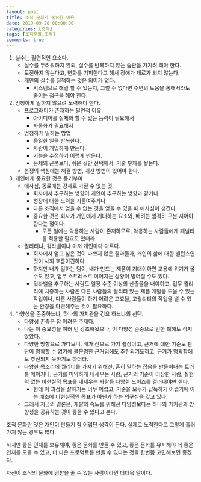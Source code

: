 ```yaml
---
layout: post
title: 조직 문화가 중요한 이유
date: 2019-09-20 00:00:00
categories: [조직]
tags: [조직문화,조직]
comments: true
---
```


1. 실수는 필연적인 요소다.
	* 실수를 두려워하지 않되, 실수를 반복하지 않는 습관을 가지려 해야 한다.
	* 도전하지 않는다고, 변화를 기피한다고 해서 장애가 제로가 되지 않는다.
	* 개인의 실수를 질책하는 것은 의미가 없다. 
        * 시스템으로 해결 할 수 있는지, 그럴 수 없다면 주변의 도움을 통해서라도 줄이는 접근을 해야 한다.
2. 멍청하게 일하지 않으려 노력해야 한다.
	* 프로그래머가 존재하는 필연적 이유.
		* 아이디어를 실체화 할 수 있는 능력이 필요해서
		* 자동화가 필요해서
	* 멍청하게 일하는 방법
		* 동일한 일을 반복한다.
		* 사람이 개입하게 만든다.
		* 기능을 수정하기 어렵게 만든다.
		* 문제의 근본보다, 쉬운 길만 선택해서, 기술 부채를 쌓는다.
   * 논쟁의 핵심에는 해결 방법, 개선 방법이 있어야 한다.
3. 개인에게 중요한 것은 동기부여
	* 애사심, 동료애는 강제로 가질 수 없는 것.
		* 회사에서 추구하는 방향이 개인이 추구하는 방향과 같거나
		* 성장에 대한 노력을 기울여주거나
		* 다른 조직에서 얻을 수 없는 것을 얻을 수 있을 때 애사심이 생긴다.
		* 중요한 것은 회사가 개인에게 기대하는 요소와, 배려는 엄격히 구분 지어야 한다는 점이다.
			* 모든 일에는 악용하는 사람이 존재하므로, 악용하는 사람들에게 페널티를 적용할 필요도 있더라.
	* 퀄리티냐, 워라밸이냐 마저 개인마다 다르다.
		* 회사에서 얻고 싶은 것이 나쁘지 않은 결과물과, 개인의 삶에 대한 밸런스인 것이 사회 흐름이긴하다.
		* 하지만 내가 일하는 팀이, 내가 만드는 제품이 기대이하면 고용에 위기가 올 수도 있고, 업무 스트레스로 이어지는 상황이 벌어질 수도 있다.
		* 워라밸을 추구하는 사람도 일정 수준 이상의 산출물을 내야하고, 업무 퀄리티에 치중하는 사람은 다른 사람들의 퀄리티 있는 제품 개발을 도울 수 있는 작업이나, 다른 사람들이 하기 어려운 고효율, 고퀄리티의 작업을 낼 수 있는 환경을 마련해주는 것이 필요하다.
4. 다양성을 존중하느냐, 하나의 가치관을 강요 하느냐의 선택.
	* 다양성 존중은 참 어려운 주제다.
	* 나는 이 중요성을 여러 번 강조해왔으나, 이 다양성 존중으로 인한 폐해도 작지 않았다.
	* 다양한 방향으로 가다보니, 배가 산으로 가기 쉽상이고, 근거에 대한 기준도 판단이 명확할 수 없기에 불분명한 근거임에도 추진되기도하고, 근거가 명확함에도 추진되지 못하기도 하더라.
	* 다양한 목소리에 퀄리티를 가지기 위해선, 흔히 말하는 잡음을 만들어내는 트러블 메이커나, 근거를 미약하게 내세우는 사람, 근거의 기준이 이상한 사람, 실현력 없는 비현실적 목표를 내세우는 사람등 다양한 노이즈를 걸러내야만 한다.
		* 헌데 이 과정을 잘하기는 너무 어렵고, 기준을 모두가 납득하기 어렵기에 이는 애초에 비현실적인 목표가 아닌가 하는 의구심을 갖고 있다.
	* 그래서 지금의 결론은, 개발의 속도를 위해선 다양성보다는 하나의 가치관과 방향성을 공유하는 것이 좋을 수 있다고 본다.


조직 문화란 것은 개인이 만들기 참 어렵단 생각이 든다.
실제로 노력한다고 그렇게 흘러가지 않는 경우도 많다.

하지만 좋은 인재를 보유해야, 좋은 문화를 만들 수 있고, 좋은 문화를 유지해야 더 좋은 인재를 모을 수 있고, 더 나은 프로덕트를 만들 수 있다는 것을 한번쯤 고민해보면 좋겠다.

자신이 조직의 문화에 영향을 줄 수 있는 사람이라면 더더욱 말이다.